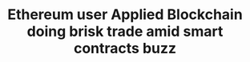 ---
layout: post
title: Ethereum user Applied Blockchain doing brisk trade amid smart contracts buzz
image: ibt
category: news
social: external
link: https://www.ibtimes.co.uk/ethereum-user-applied-blockchain-doing-brisk-trade-amid-smart-contracts-buzz-1520284
headline: There's a lot of buzz around terms like "smart contracts" at the moment, evidenced by the amount of people crowded into a dedicated session on the topic yesterday at London's Fintech Week 2015. Adi Ben-Ari, founder Applied Blockchain, who was giving the smart contracts presentation, consults with companies about use cases they might have for private blockchains.
---